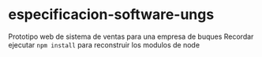 # especificacion-software-ungs
Prototipo web de sistema de ventas para una empresa de buques
Recordar ejecutar ```npm install``` para reconstruir los modulos de node
